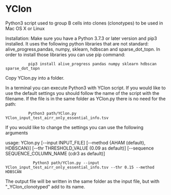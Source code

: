 # YClon
Python3 script used to group B cells into clones (clonotypes) to be used in Mac OS X or Linux

Installation: Make sure you have a Python 3.7.3 or later version and pip3 installed.
              It uses the following python libraries that are not standard: alive_progress,pandas, numpy, sklearn, hdbscan and sparse_dot_topn. 
              In order to install those libraries you can use pip command:
              
              pip3 install alive_progress pandas numpy sklearn hdbscan sparse_dot_topn
              
Copy YClon.py into a folder. 

In a terminal you can execute Python3 with YClon script. 
If you would like to use the default settings you should follow the name of the script with the filename. If the file is in the same folder as YClon.py there is no need for the path:
            
              Python3 path/YClon.py YClon_input_test_airr_only_essential_info.tsv

If you would like to change the settings you can use the following arguments

usage: YClon.py [--input INPUT_FILE] 
                [--method {AHAM (default), HDBSCAN}]
                [--thr THRESHOLD_VALUE (0.09 as default)]
                [--sequence SEQUENCE_COLUMN_NAME (cdr3 as default)]
                
                Python3 path/YClon.py --input YClon_input_test_airr_only_essential_info.tsv --thr 0.15 --method HDBSCAN

The output file will be written in the same folder as the input file, but with "_YClon_clonotyped" add to its name.
